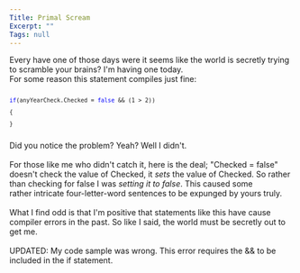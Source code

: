```yaml
---
Title: Primal Scream
Excerpt: ""
Tags: null
---
```

<div>Every have one of those days were it seems like the world is secretly trying to scramble your brains? I'm having one today.</div>
<div>For some reason this statement compiles just fine:</div><pre><font size=2><p></p></font><font color=#0000ff size=2>if</font><font size=2>(anyYearCheck.Checked = </font><font color=#0000ff size=2>false</font><font size=2> &amp;&amp; (1 &gt; 2))<p>{</p><p>}</p></font></pre>
<div>Did you notice the problem? Yeah? Well I didn't.</div>
<div>&nbsp;</div>
<div>For those like me who didn't catch it, here is the deal; "Checked = false" doesn't check the value of Checked, it <em>sets</em> the value of Checked. So rather than checking for false I was <em>setting it to false</em>.&nbsp;This caused some rather&nbsp;intricate four-letter-word sentences to be expunged by yours truly.</div>
<div>&nbsp;</div>
<div>What I find odd is that I'm positive that statements like this have cause compiler errors in the past. So like I said, the world must be secretly out to get me.</div>
<div>&nbsp;</div>
<div>UPDATED: My code sample was wrong. This error requires the &amp;&amp; to be included in the if statement.</div>